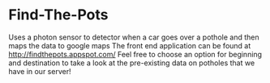 # Find-The-Pots
Uses a photon sensor to detector when a car goes over a pothole and then maps the data to google maps 
The front end application can be found at http://findthepots.appspot.com/
Feel free to choose an option for beginning and destination to take a look at the pre-existing data on potholes that we have in our server!
